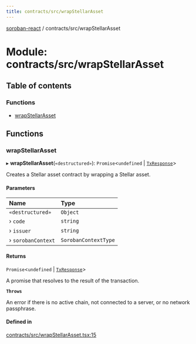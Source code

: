 ```yaml
---
title: contracts/src/wrapStellarAsset
---
```

[soroban-react](../README.md) / contracts/src/wrapStellarAsset

# Module: contracts/src/wrapStellarAsset

## Table of contents

### Functions

- [wrapStellarAsset](contracts_src_wrapStellarAsset.md#wrapstellarasset)

## Functions

### wrapStellarAsset

▸ **wrapStellarAsset**(`«destructured»`): `Promise`\<`undefined` \| [`TxResponse`](contracts_src_types.md#txresponse)\>

Creates a Stellar asset contract by wrapping a Stellar asset.

#### Parameters

| Name | Type |
| :------ | :------ |
| `«destructured»` | `Object` |
| › `code` | `string` |
| › `issuer` | `string` |
| › `sorobanContext` | `SorobanContextType` |

#### Returns

`Promise`\<`undefined` \| [`TxResponse`](contracts_src_types.md#txresponse)\>

A promise that resolves to the result of the transaction.

**`Throws`**

An error if there is no active chain, not connected to a server, or no network passphrase.

#### Defined in

[contracts/src/wrapStellarAsset.tsx:15](https://github.com/paltalabs/soroban-react/blob/cce29de/packages/contracts/src/wrapStellarAsset.tsx#L15)
